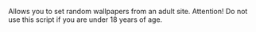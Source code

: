 Allows you to set random wallpapers from an adult site.
Attention! Do not use this script if you are under 18 years of age.
